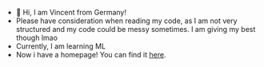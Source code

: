 - 👋 Hi, I am Vincent from Germany!
- Please have consideration when reading my code, as I am not very structured and my code could be messy sometimes. I am giving my best though lmao
- Currently, I am learning ML
- Now i have a homepage! You can find it [here](https://luxkaiwalker.github.io/homepage/).
